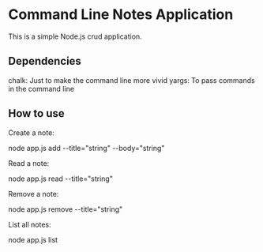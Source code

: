 # Command Line Notes Application

This is a simple Node.js crud application.

## Dependencies

chalk: Just to make the command line more vivid
yargs: To pass commands in the command line

## How to use

Create a note:

node app.js add --title="string" --body="string"

Read a note:

node app.js read --title="string"

Remove a note:

node app.js remove --title="string"

List all notes:

node app.js list
